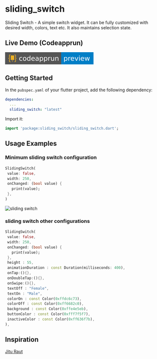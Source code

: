 # sliding_switch

Sliding Switch - A simple switch widget. It can be fully customized with desired width, colors, text etc. It also maintains selection state.

## Live Demo (Codeapprun)

[![codeapprun.io](https://raw.githubusercontent.com/acervenky/codeapprunbadge/master/assets/car1.svg)](https://codeapprun.io/sachindarde/widget/MgkxPPDfch)
## Getting Started

In the `pubspec.yaml` of your flutter project, add the following dependency:

```yaml
dependencies:
  ...
  sliding_switch: "latest"
```

Import it:

```dart
import 'package:sliding_switch/sliding_switch.dart';
```

## Usage Examples

### Minimum sliding switch configuration

```dart
SlidingSwitch(
 value: false,
 width: 250,
 onChanged: (bool value) {
   print(value);
 },
)
```

![sliding switch](https://storage.googleapis.com/s3.codeapprun.io/assets/sliding_gif.gif)

### sliding switch other configurations

```dart
SlidingSwitch(
 value: false,
 width: 250,
 onChanged: (bool value) {
   print(value);
 },
 height : 55,
 animationDuration : const Duration(milliseconds: 400),
 onTap:(){},
 onDoubleTap:(){},
 onSwipe:(){},
 textOff : "Female",
 textOn : "Male",
 colorOn : const Color(0xffdc6c73),
 colorOff : const Color(0xff6682c0),
 background : const Color(0xffe4e5eb),
 buttonColor : const Color(0xfff7f5f7),
 inactiveColor : const Color(0xff636f7b),
),
```
## Inspiration

[Jitu Raut](https://dribbble.com/shots/6190542-BMI-Calculator-Interaction)